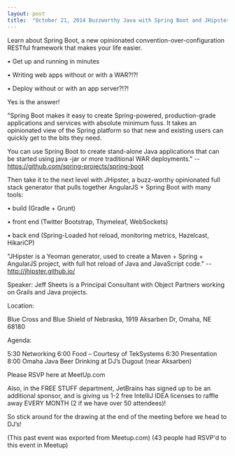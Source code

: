 ```yaml
---
layout: post
title:  "October 21, 2014 Buzzworthy Java with Spring Boot and JHipster"
---
```


Learn about Spring Boot, a new opinionated convention-over-configuration RESTful framework that makes your life easier.

• Get up and running in minutes

• Writing web apps without or with a WAR?!?!

• Deploy without or with an app server?!?!

Yes is the answer!

"Spring Boot makes it easy to create Spring-powered, production-grade applications and services with absolute minimum fuss. It takes an opinionated view of the Spring platform so that new and existing users can quickly get to the bits they need.

You can use Spring Boot to create stand-alone Java applications that can be started using java -jar or more traditional WAR deployments." -- https://github.com/spring-projects/spring-boot

Then take it to the next level with JHipster, a buzz-worthy opinionated full stack generator that pulls together AngularJS + Spring Boot with many tools:

• build (Gradle + Grunt)

• front end (Twitter Bootstrap, Thymeleaf, WebSockets)

• back end (Spring-Loaded hot reload, monitoring metrics, Hazelcast, HikariCP)

"JHipster is a Yeoman generator, used to create a Maven + Spring + AngularJS project, with full hot reload of Java and JavaScript code." -- http://jhipster.github.io/

Speaker: Jeff Sheets is a Principal Consultant with Object Partners working on Grails and Java projects.

Location:

Blue Cross and Blue Shield of Nebraska, 1919 Aksarben Dr, Omaha, NE 68180

Agenda:

5:30 Networking
6:00 Food – Courtesy of TekSystems
6:30 Presentation
8:00 Omaha Java Beer Drinking at DJ’s Dugout (near Aksarben)

Please RSVP here at MeetUp.com

Also, in the FREE STUFF department, JetBrains has signed up to be an additional sponsor, and is giving us 1-2 free IntelliJ IDEA licenses to raffle away EVERY MONTH (2 if we have over 50 attendees)!

So stick around for the drawing at the end of the meeting before we head to DJ’s!

(This past event was exported from Meetup.com)
(43 people had RSVP'd to this event in Meetup)